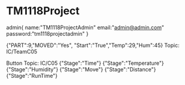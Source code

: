 # TM1118Project

admin{
    name:"TM1118ProjectAdmin"
    email:"admin@admin.com"
    password:"tm1118projectadmin"
}

{"PART":9,"MOVED":"Yes",  "Start":"True","Temp":29,"Hum":45}
Topic: IC/TeamC05

Button
Topic: IC/C05
{"Stage":"Time"}
{"Stage":"Temperature"}
{"Stage":"Humidity"}
{"Stage":"Move"}
{"Stage":"Distance"}
{"Stage":"RunTime"}
